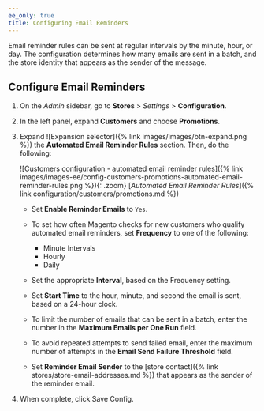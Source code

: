 ```yaml
---
ee_only: true
title: Configuring Email Reminders
---
```


Email reminder rules can be sent at regular intervals by the minute, hour, or day. The configuration determines how many emails are sent in a batch, and the store identity that appears as the sender of the message.

## Configure Email Reminders

1. On the _Admin_ sidebar, go to **Stores** > _Settings_ > **Configuration**.

1. In the left panel, expand **Customers** and choose **Promotions**.

1. Expand ![Expansion selector]({% link images/images/btn-expand.png %}) the **Automated Email Reminder Rules** section. Then, do the following:

    ![Customers configuration - automated email reminder rules]({% link images/images-ee/config-customers-promotions-automated-email-reminder-rules.png %}){: .zoom}
    [_Automated Email Reminder Rules_]({% link configuration/customers/promotions.md %})

   - Set **Enable Reminder Emails** to `Yes`.

   - To set how often Magento checks for new customers who qualify automated email reminders, set **Frequency** to one of the following:

      - Minute Intervals
      - Hourly
      - Daily

   - Set the appropriate **Interval**, based on the Frequency setting.

   - Set **Start Time** to the hour, minute, and second the email is sent, based on a 24-hour clock.

   - To limit the number of emails that can be sent in a batch, enter the number in the **Maximum Emails per One Run** field.

   - To avoid repeated attempts to send failed email, enter the maximum number of attempts in the **Email Send Failure Threshold** field.

   - Set **Reminder Email Sender** to the [store contact]({% link stores/store-email-addresses.md %}) that appears as the sender of the reminder email.

1. When complete, click <span class="btn">Save Config</span>.
